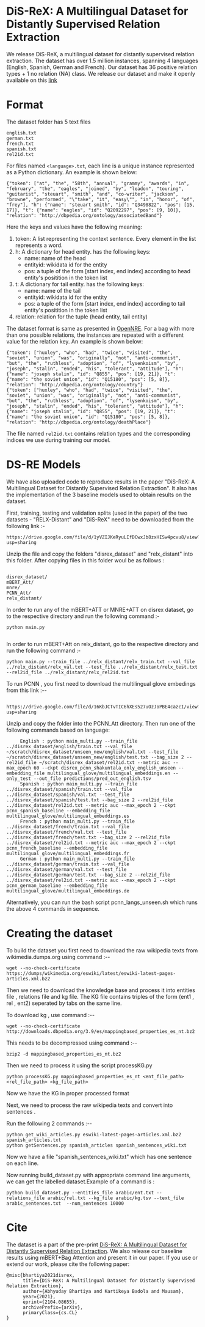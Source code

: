 # DiS-ReX: A Multilingual Dataset for Distantly Supervised Relation Extraction

We release DiS-ReX, a multilingual dataset for distantly supervised relation extraction. The dataset has over 1.5 million instances, spanning 4 languages (English, Spanish, German and French). Our dataset has 36 positive relation types + 1 no relation (NA) class. We release our dataset and make it openly available on this [link](https://zenodo.org/record/4704084#.YH5-MugzZPZ)

# Format
The dataset folder has 5 text files
```
english.txt
german.txt
french.txt
spanish.txt
rel2id.txt
```
For files named `<language>.txt`, each line is a unique instance represented as a Python dictionary. An example is shown below:
```
{"token": ["at", "the", "58th", "annual", "grammy", "awards", "in", "february", "the", "eagles", "joined", "by", "leadon", "touring", "guitarist", "steuart", "smith", "and", "co-writer", "jackson", "browne", "performed", "\"take", "it", "easy\"", "in", "honor", "of", "frey"], "h": {"name": "steuart smith", "id": "Q3498822", "pos": [15, 17]}, "t": {"name": "eagles", "id": "Q2092297", "pos": [9, 10]}, "relation": "http://dbpedia.org/ontology/associatedBand"}
```

Here the keys and values have the following meaning:

1. token: A list representing the context sentence. Every element in the list represents a word.
2. h: A dictionary for head entity. has the following keys:
   -  name: name of the head 
   -  entityid: wikidata id for the entity
   -  pos: a tuple of the form [start index, end index] according to head entity's positition in the token list
3. t: A dictionary for tail entity. has the following keys:
   -  name: name of the tail
   -  entityid: wikidata id for the entity
   -  pos: a tuple of the form [start index, end index] according to tail entity's positition in the token list
4. relation: relation for the tuple (head entity, tail entity)


The dataset format is same as presented in [OpenNRE](https://github.com/thunlp/OpenNRE). For a bag with more than one possible relations, the instances are repeated with a different value for the relation key. An example is shown below:

```
{"token": ["huxley", "who", "had", "twice", "visited", "the", "soviet", "union", "was", "originally", "not", "anti-communist", "but", "the", "ruthless", "adoption", "of", "lysenkoism", "by", "joseph", "stalin", "ended", "his", "tolerant", "attitude"], "h": {"name": "joseph stalin", "id": "Q855", "pos": [19, 21]}, "t": {"name": "the soviet union", "id": "Q15180", "pos": [5, 8]}, "relation": "http://dbpedia.org/ontology/country"}
{"token": ["huxley", "who", "had", "twice", "visited", "the", "soviet", "union", "was", "originally", "not", "anti-communist", "but", "the", "ruthless", "adoption", "of", "lysenkoism", "by", "joseph", "stalin", "ended", "his", "tolerant", "attitude"], "h": {"name": "joseph stalin", "id": "Q855", "pos": [19, 21]}, "t": {"name": "the soviet union", "id": "Q15180", "pos": [5, 8]}, "relation": "http://dbpedia.org/ontology/deathPlace"}
```

The file named `rel2id.txt` contains relation types and the corresponding indices we use during training our model.

# DS-RE Models

We have also uploaded code to reproduce results in the paper "DiS-ReX: A Multilingual Dataset for Distantly Supervised Relation Extraction". It also has the implementation of the 3 baseline models used to obtain results on the dataset.

First, training, testing and validation splits (used in the paper) of the two datasets - "RELX-Distant" and "DiS-ReX" need to be downloaded from the following link :-

```
https://drive.google.com/file/d/1yVZIJKeRyuLIfDCwxJb8zxHISw4pcvu8/view?usp=sharing
```

Unzip the file and copy the folders "disrex_dataset" and "relx_distant" into this folder. After copying files in this folder woul be as follows :

```

disrex_dataset/
mBERT_Att/
mnre/
PCNN_Att/
relx_distant/
```

In order to run any of the mBERT+ATT or MNRE+ATT on disrex dataset, go to the respective directory and run the following command :-

```
python main.py


```
In order to run mBERT+Att on relx_distant, go to the respective directory and run the following command :-

```
python main.py --train_file ../relx_distant/relx_train.txt --val_file ../relx_distant/relx_val.txt --test_file ../relx_distant/relx_test.txt --rel2id_file ../relx_distant/relx_rel2id.txt
```

To run PCNN , you first need to download the multilingual glove embedings from this link :--

```

https://drive.google.com/file/d/16KbJCTvTIC6hXEs527uOzJoPBE4cazcI/view?usp=sharing

```

Unzip and copy the folder into the PCNN_Att directory. Then run one of the following commands based on language:

```
     English : python main_multi.py --train_file ../disrex_dataset/english/train.txt --val_file ~/scratch/disrex_dataset/unseen_new/english/val.txt --test_file ~/scratch/disrex_dataset/unseen_new/english/test.txt --bag_size 2 --rel2id_file ~/scratch/disrex_dataset/rel2id.txt --metric auc --max_epoch 60 --ckpt disrex_pcnn_shakuntala_only_english_unseen --embedding_file multilingual_glove/multilingual_embeddings.en --only_test --out_file predictions/pred_out_english.tsv
     Spanish : python main_multi.py --train_file ../disrex_dataset/spanish/train.txt --val_file ../disrex_dataset/spanish/val.txt --test_file ../disrex_dataset/spanish/test.txt --bag_size 2 --rel2id_file ../disrex_dataset/rel2id.txt --metric auc --max_epoch 2 --ckpt pcnn_spanish_baseline --embedding_file multilingual_glove/multilingual_embeddings.es
     French : python main_multi.py --train_file ../disrex_dataset/french/train.txt --val_file ../disrex_dataset/french/val.txt --test_file ../disrex_dataset/french/test.txt --bag_size 2 --rel2id_file ../disrex_dataset/rel2id.txt --metric auc --max_epoch 2 --ckpt pcnn_french_baseline --embedding_file multilingual_glove/multilingual_embeddings.fr
     German : python main_multi.py --train_file ../disrex_dataset/german/train.txt --val_file ../disrex_dataset/german/val.txt --test_file ../disrex_dataset/german/test.txt --bag_size 2 --rel2id_file ../disrex_dataset/rel2id.txt --metric auc --max_epoch 2 --ckpt pcnn_german_baseline --embedding_file multilingual_glove/multilingual_embeddings.de

```
Alternatively, you can run the bash script pcnn_langs_unseen.sh which runs the above 4 commands in sequence.

# Creating the dataset

To build the dataset you first need to download the raw wikipedia texts from wikimedia.dumps.org using command :--
 ```
 wget --no-check-certificate https://dumps/wikimedia.org/eswiki/latest/eswiki-latest-pages-articles.xml.bz2
 ```
Then we need to download the knowledge base and process it into entities file , relations file and kg file. The KG file contains triples of the form (ent1 , rel , ent2) seperated by tabs on the same line. 

To download kg , use command :--
 ```
 wget --no-check-certificate http://downloads.dbpedia.org/3.9/es/mappingbased_properties_es_nt.bz2
  ```

This needs to be decompressed using command :--
 ```
 bzip2 -d mappingbased_properties_es_nt.bz2
 ```
Then we need to process it using the script processKG.py

 ```
 python processKG.py mappingbased_properties_es_nt <ent_file_path> <rel_file_path> <kg_file_path>
  ```

Now we have the KG in proper processed format

Next, we need to process the raw wikipedia texts and convert into sentences .

Run the following 2 commands :--
 ```
 python get_wiki_articles.py eswiki-latest-pages-articles.xml.bz2 spanish_articles.txt
 python getSentences.py spanish_articles spanish_sentences_wiki.txt
 ```
Now we have a file "spanish_sentences_wiki.txt" which has one sentence on each line.

Now running build_dataset.py with appropriate command line arguments, we can get the labelled dataset.Example of a command is :

 ```
 python build_dataset.py --entities_file arabic/ent.txt --relations_file arabic/rel.txt --kg_file arabic/kg.tsv --text_file arabic_sentences.txt  --num_sentences 10000
  ```

# Cite
The dataset is a part of the pre-print [DiS-ReX: A Multilingual Dataset for Distantly Supervised Relation Extraction](https://arxiv.org/abs/2104.08655). We also release our baseline results using mBERT+Bag Attention and present it in our paper. If you use or extend our work, please cite the following paper:
```
@misc{bhartiya2021disrex,
      title={DiS-ReX: A Multilingual Dataset for Distantly Supervised Relation Extraction}, 
      author={Abhyuday Bhartiya and Kartikeya Badola and Mausam},
      year={2021},
      eprint={2104.08655},
      archivePrefix={arXiv},
      primaryClass={cs.CL}
}
```
